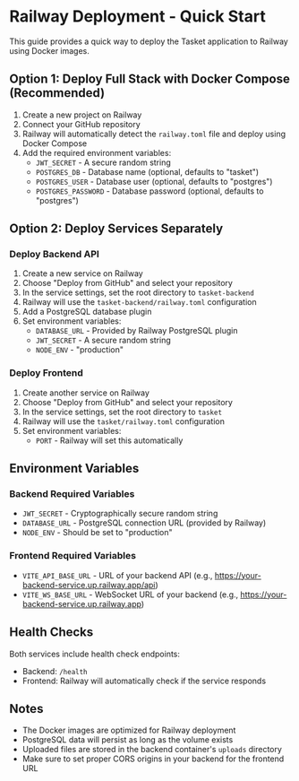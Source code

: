 # Railway Deployment - Quick Start

This guide provides a quick way to deploy the Tasket application to Railway using Docker images.

## Option 1: Deploy Full Stack with Docker Compose (Recommended)

1. Create a new project on Railway
2. Connect your GitHub repository
3. Railway will automatically detect the `railway.toml` file and deploy using Docker Compose
4. Add the required environment variables:
   - `JWT_SECRET` - A secure random string
   - `POSTGRES_DB` - Database name (optional, defaults to "tasket")
   - `POSTGRES_USER` - Database user (optional, defaults to "postgres")
   - `POSTGRES_PASSWORD` - Database password (optional, defaults to "postgres")

## Option 2: Deploy Services Separately

### Deploy Backend API

1. Create a new service on Railway
2. Choose "Deploy from GitHub" and select your repository
3. In the service settings, set the root directory to `tasket-backend`
4. Railway will use the `tasket-backend/railway.toml` configuration
5. Add a PostgreSQL database plugin
6. Set environment variables:
   - `DATABASE_URL` - Provided by Railway PostgreSQL plugin
   - `JWT_SECRET` - A secure random string
   - `NODE_ENV` - "production"

### Deploy Frontend

1. Create another service on Railway
2. Choose "Deploy from GitHub" and select your repository
3. In the service settings, set the root directory to `tasket`
4. Railway will use the `tasket/railway.toml` configuration
5. Set environment variables:
   - `PORT` - Railway will set this automatically

## Environment Variables

### Backend Required Variables
- `JWT_SECRET` - Cryptographically secure random string
- `DATABASE_URL` - PostgreSQL connection URL (provided by Railway)
- `NODE_ENV` - Should be set to "production"

### Frontend Required Variables
- `VITE_API_BASE_URL` - URL of your backend API (e.g., https://your-backend-service.up.railway.app/api)
- `VITE_WS_BASE_URL` - WebSocket URL of your backend (e.g., https://your-backend-service.up.railway.app)

## Health Checks

Both services include health check endpoints:
- Backend: `/health`
- Frontend: Railway will automatically check if the service responds

## Notes

- The Docker images are optimized for Railway deployment
- PostgreSQL data will persist as long as the volume exists
- Uploaded files are stored in the backend container's `uploads` directory
- Make sure to set proper CORS origins in your backend for the frontend URL